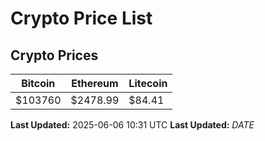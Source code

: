 # Crypto Price List

## Crypto Prices
| Bitcoin | Ethereum | Litecoin |
| ------- | -------- | -------- |
| $103760 | $2478.99 | $84.41 |
**Last Updated:** 2025-06-06 10:31 UTC
**Last Updated:** $DATE$
